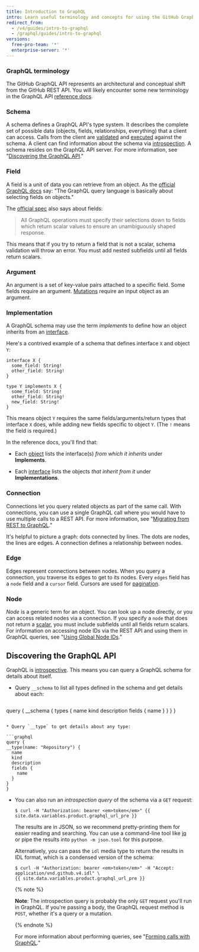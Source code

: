 ```yaml
---
title: Introduction to GraphQL
intro: Learn useful terminology and concepts for using the GitHub GraphQL API.
redirect_from:
  - /v4/guides/intro-to-graphql
  - /graphql/guides/intro-to-graphql
versions:
  free-pro-team: '*'
  enterprise-server: '*'
---
```


### GraphQL terminology

The GitHub GraphQL API represents an architectural and conceptual shift from the GitHub REST API. You will likely encounter some new terminology in the GraphQL API [reference docs](/v4/).

### Schema

A schema defines a GraphQL API's type system. It describes the complete set of possible data (objects, fields, relationships, everything) that a client can access. Calls from the client are [validated](https://graphql.github.io/learn/validation/) and [executed](https://graphql.github.io/learn/execution/) against the schema. A client can find information about the schema via [introspection](#discovering-the-graphql-api). A schema resides on the GraphQL API server. For more information, see "[Discovering the GraphQL API](#discovering-the-graphql-api)."

### Field

A field is a unit of data you can retrieve from an object. As the [official GraphQL docs](https://graphql.github.io/learn/schema/) say: "The GraphQL query language is basically about selecting fields on objects."

The [official spec](https://graphql.github.io/graphql-spec/June2018/#sec-Language.Fields) also says about fields:

> All GraphQL operations must specify their selections down to fields which return scalar values to ensure an unambiguously shaped response.

This means that if you try to return a field that is not a scalar, schema validation will throw an error. You must add nested subfields until all fields return scalars.

### Argument

An argument is a set of key-value pairs attached to a specific field. Some fields require an argument. [Mutations](/v4/guides/forming-calls#about-mutations) require an input object as an argument.

### Implementation

A GraphQL schema may use the term _implements_ to define how an object inherits from an [interface](/v4/interface).

Here's a contrived example of a schema that defines interface `X` and object `Y`:

```
interface X {
  some_field: String!
  other_field: String!
}

type Y implements X {
  some_field: String!
  other_field: String!
  new_field: String!
}
```

This means object `Y` requires the same fields/arguments/return types that interface `X` does, while adding new fields specific to object `Y`. (The `!` means the field is required.)

In the reference docs, you'll find that:

* Each [object](/v4/object) lists the interface(s) _from which it inherits_ under **Implements**.

* Each [interface](/v4/interface) lists the objects _that inherit from it_ under **Implementations**.

### Connection

Connections let you query related objects as part of the same call. With connections, you can use a single GraphQL call where you would have to use multiple calls to a REST API. For more information, see "[Migrating from REST to GraphQL](/v4/guides/migrating-from-rest)."

It's helpful to picture a graph: dots connected by lines. The dots are nodes, the lines are edges. A connection defines a relationship between nodes.

### Edge

Edges represent connections between nodes. When you query a connection, you traverse its edges to get to its nodes. Every `edges` field has a `node` field and a `cursor` field. Cursors are used for [pagination](https://graphql.github.io/learn/pagination/).

### Node

_Node_ is a generic term for an object. You can look up a node directly, or you can access related nodes via a connection. If you specify a `node` that does not return a [scalar](/v4/scalar), you must include subfields until all fields return scalars. For information on accessing node IDs via the REST API and using them in GraphQL queries, see "[Using Global Node IDs](/v4/guides/using-global-node-ids)."

## Discovering the GraphQL API

GraphQL is [introspective](https://graphql.github.io/learn/introspection/). This means you can query a GraphQL schema for details about itself.

* Query `__schema` to list all types defined in the schema and get details about each:

  ```graphql
query {
  __schema {
    types {
      name
      kind
      description
      fields {
        name
      }
    }
  }
}
  ```

* Query `__type` to get details about any type:

  ```graphql
query {
  __type(name: "Repository") {
    name
    kind
    description
    fields {
      name
    }
  }
}
  ```

* You can also run an _introspection query_ of the schema via a `GET` request:

  ```shell
  $ curl -H "Authorization: bearer <em>token</em>" {{ site.data.variables.product.graphql_url_pre }}
  ```

  The results are in JSON, so we recommend pretty-printing them for easier reading and searching. You can use a command-line tool like [jq](https://stedolan.github.io/jq/) or pipe the results into `python -m json.tool` for this purpose.

  Alternatively, you can pass the `idl` media type to return the results in IDL format, which is a condensed version of the schema:

  ```shell
  $ curl -H "Authorization: bearer <em>token</em>" -H "Accept: application/vnd.github.v4.idl" \
  {{ site.data.variables.product.graphql_url_pre }}
  ```

  {% note %}

  **Note**: The introspection query is probably the only `GET` request you'll run in GraphQL. If you're passing a body, the GraphQL request method is `POST`, whether it's a query or a mutation.

  {% endnote %}

  For more information about performing queries, see "[Forming calls with GraphQL](/v4/guides/forming-calls)."
